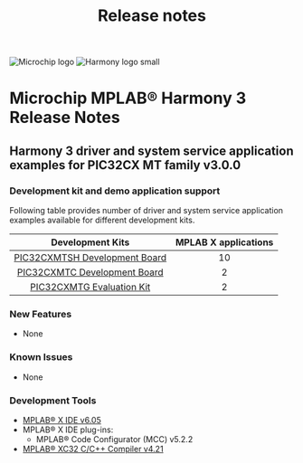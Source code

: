 ﻿---
title: Release notes
nav_order: 99
---

![Microchip logo](https://raw.githubusercontent.com/wiki/Microchip-MPLAB-Harmony/Microchip-MPLAB-Harmony.github.io/images/microchip_logo.png)
![Harmony logo small](https://raw.githubusercontent.com/wiki/Microchip-MPLAB-Harmony/Microchip-MPLAB-Harmony.github.io/images/microchip_mplab_harmony_logo_small.png)

# Microchip MPLAB® Harmony 3 Release Notes

## Harmony 3 driver and system service application examples for PIC32CX MT family v3.0.0

### Development kit and demo application support

Following table provides number of driver and system service application examples available for different development kits.

| Development Kits  | MPLAB X applications |
|:-----------------:|:-------------------:|
| [PIC32CXMTSH Development Board](https://www.microchip.com/en-us/development-tool/PIC32CXMTSH-DB) | 10 |
| [PIC32CXMTC Development Board](https://www.microchip.com/en-us/development-tool/EV58E84A) | 2 |
| [PIC32CXMTG Evaluation Kit](https://www.microchip.com/en-us/development-tool/EV11K09A) | 2 |

### New Features

- None

### Known Issues

- None

### Development Tools

- [MPLAB® X IDE v6.05](https://www.microchip.com/mplab/mplab-x-ide)
- MPLAB® X IDE plug-ins:
  - MPLAB® Code Configurator (MCC) v5.2.2
- [MPLAB® XC32 C/C++ Compiler v4.21](https://www.microchip.com/mplab/compilers)
